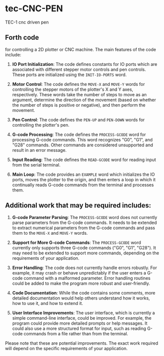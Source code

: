 # tec-CNC-PEN
TEC-1 cnc driven pen


## Forth code 
 for controlling a 2D plotter or CNC machine. The main features of the code include:

1. **IO Port Initialization**: The code defines constants for IO ports which are associated with different stepper motor controls and pen controls. These ports are initialized using the `INIT-IO-PORTS` word.

2. **Motor Control**: The code defines the `MOVE-X` and `MOVE-Y` words for controlling the stepper motors of the plotter's X and Y axes, respectively. These words take the number of steps to move as an argument, determine the direction of the movement (based on whether the number of steps is positive or negative), and then perform the movement.

3. **Pen Control**: The code defines the `PEN-UP` and `PEN-DOWN` words for controlling the plotter's pen.

4. **G-code Processing**: The code defines the `PROCESS-GCODE` word for processing G-code commands. This word recognizes "G0", "G1", and "G28" commands. Other commands are considered unsupported and result in an error message.

5. **Input Reading**: The code defines the `READ-GCODE` word for reading input from the serial terminal.

6. **Main Loop**: The code provides an `EXAMPLE` word which initializes the IO ports, moves the plotter to the origin, and then enters a loop in which it continually reads G-code commands from the terminal and processes them.

## Additional work that may be required includes:

1. **G-code Parameter Parsing**: The `PROCESS-GCODE` word does not currently parse parameters from the G-code commands. It needs to be extended to extract numerical parameters from the G-code commands and pass them to the `MOVE-X` and `MOVE-Y` words.

2. **Support for More G-code Commands**: The `PROCESS-GCODE` word currently only supports three G-code commands ("G0", "G1", "G28"). It may need to be extended to support more commands, depending on the requirements of your application.

3. **Error Handling**: The code does not currently handle errors robustly. For example, it may crash or behave unpredictably if the user enters a G-code command with a malformed parameter. Error handling routines could be added to make the program more robust and user-friendly.

4. **Code Documentation**: While the code contains some comments, more detailed documentation would help others understand how it works, how to use it, and how to extend it.

5. **User Interface Improvements**: The user interface, which is currently a simple command-line interface, could be improved. For example, the program could provide more detailed prompts or help messages. It could also use a more structured format for input, such as reading G-code commands from a file rather than from the terminal.

Please note that these are potential improvements. The exact work required will depend on the specific requirements of your application.

